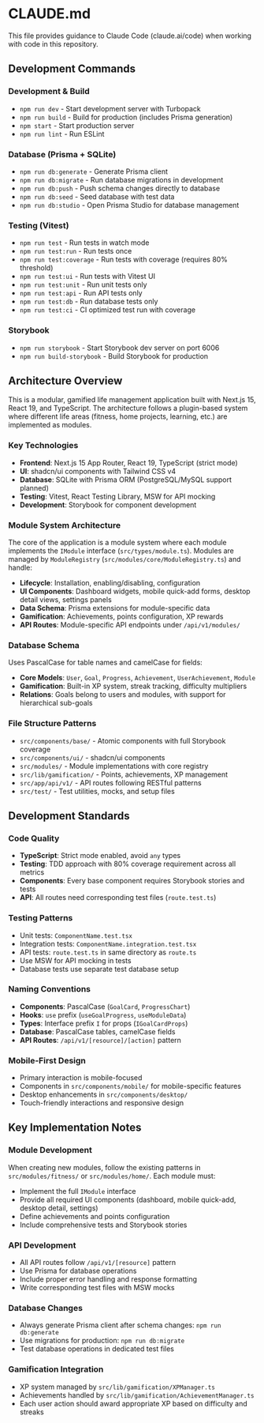 # CLAUDE.md

This file provides guidance to Claude Code (claude.ai/code) when working with code in this repository.

## Development Commands

### Development & Build
- `npm run dev` - Start development server with Turbopack
- `npm run build` - Build for production (includes Prisma generation)
- `npm start` - Start production server
- `npm run lint` - Run ESLint

### Database (Prisma + SQLite)
- `npm run db:generate` - Generate Prisma client
- `npm run db:migrate` - Run database migrations in development
- `npm run db:push` - Push schema changes directly to database
- `npm run db:seed` - Seed database with test data
- `npm run db:studio` - Open Prisma Studio for database management

### Testing (Vitest)
- `npm run test` - Run tests in watch mode
- `npm run test:run` - Run tests once
- `npm run test:coverage` - Run tests with coverage (requires 80% threshold)
- `npm run test:ui` - Run tests with Vitest UI
- `npm run test:unit` - Run unit tests only
- `npm run test:api` - Run API tests only
- `npm run test:db` - Run database tests only
- `npm run test:ci` - CI optimized test run with coverage

### Storybook
- `npm run storybook` - Start Storybook dev server on port 6006
- `npm run build-storybook` - Build Storybook for production

## Architecture Overview

This is a modular, gamified life management application built with Next.js 15, React 19, and TypeScript. The architecture follows a plugin-based system where different life areas (fitness, home projects, learning, etc.) are implemented as modules.

### Key Technologies
- **Frontend**: Next.js 15 App Router, React 19, TypeScript (strict mode)
- **UI**: shadcn/ui components with Tailwind CSS v4
- **Database**: SQLite with Prisma ORM (PostgreSQL/MySQL support planned)
- **Testing**: Vitest, React Testing Library, MSW for API mocking
- **Development**: Storybook for component development

### Module System Architecture

The core of the application is a module system where each module implements the `IModule` interface (`src/types/module.ts`). Modules are managed by `ModuleRegistry` (`src/modules/core/ModuleRegistry.ts`) and handle:

- **Lifecycle**: Installation, enabling/disabling, configuration
- **UI Components**: Dashboard widgets, mobile quick-add forms, desktop detail views, settings panels
- **Data Schema**: Prisma extensions for module-specific data
- **Gamification**: Achievements, points configuration, XP rewards
- **API Routes**: Module-specific API endpoints under `/api/v1/modules/`

### Database Schema

Uses PascalCase for table names and camelCase for fields:
- **Core Models**: `User`, `Goal`, `Progress`, `Achievement`, `UserAchievement`, `Module`
- **Gamification**: Built-in XP system, streak tracking, difficulty multipliers
- **Relations**: Goals belong to users and modules, with support for hierarchical sub-goals

### File Structure Patterns

- `src/components/base/` - Atomic components with full Storybook coverage
- `src/components/ui/` - shadcn/ui components
- `src/modules/` - Module implementations with core registry
- `src/lib/gamification/` - Points, achievements, XP management
- `src/app/api/v1/` - API routes following RESTful patterns
- `src/test/` - Test utilities, mocks, and setup files

## Development Standards

### Code Quality
- **TypeScript**: Strict mode enabled, avoid `any` types
- **Testing**: TDD approach with 80% coverage requirement across all metrics
- **Components**: Every base component requires Storybook stories and tests
- **API**: All routes need corresponding test files (`route.test.ts`)

### Testing Patterns
- Unit tests: `ComponentName.test.tsx` 
- Integration tests: `ComponentName.integration.test.tsx`
- API tests: `route.test.ts` in same directory as `route.ts`
- Use MSW for API mocking in tests
- Database tests use separate test database setup

### Naming Conventions
- **Components**: PascalCase (`GoalCard`, `ProgressChart`)
- **Hooks**: `use` prefix (`useGoalProgress`, `useModuleData`)
- **Types**: Interface prefix `I` for props (`IGoalCardProps`)
- **Database**: PascalCase tables, camelCase fields
- **API Routes**: `/api/v1/[resource]/[action]` pattern

### Mobile-First Design
- Primary interaction is mobile-focused
- Components in `src/components/mobile/` for mobile-specific features
- Desktop enhancements in `src/components/desktop/`
- Touch-friendly interactions and responsive design

## Key Implementation Notes

### Module Development
When creating new modules, follow the existing patterns in `src/modules/fitness/` or `src/modules/home/`. Each module must:
- Implement the full `IModule` interface
- Provide all required UI components (dashboard, mobile quick-add, desktop detail, settings)
- Define achievements and points configuration
- Include comprehensive tests and Storybook stories

### API Development
- All API routes follow `/api/v1/[resource]` pattern
- Use Prisma for database operations
- Include proper error handling and response formatting
- Write corresponding test files with MSW mocks

### Database Changes
- Always generate Prisma client after schema changes: `npm run db:generate`
- Use migrations for production: `npm run db:migrate`
- Test database operations in dedicated test files

### Gamification Integration
- XP system managed by `src/lib/gamification/XPManager.ts`
- Achievements handled by `src/lib/gamification/AchievementManager.ts`
- Each user action should award appropriate XP based on difficulty and streaks